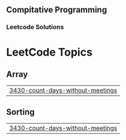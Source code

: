 ## Compitative Programming
### Leetcode Solutions

<!---LeetCode Topics Start-->
# LeetCode Topics
## Array
|  |
| ------- |
| [3430-count-days-without-meetings](https://github.com/Henok-Enyew/Leetcode-Solutions/tree/master/3430-count-days-without-meetings) |
## Sorting
|  |
| ------- |
| [3430-count-days-without-meetings](https://github.com/Henok-Enyew/Leetcode-Solutions/tree/master/3430-count-days-without-meetings) |
<!---LeetCode Topics End-->